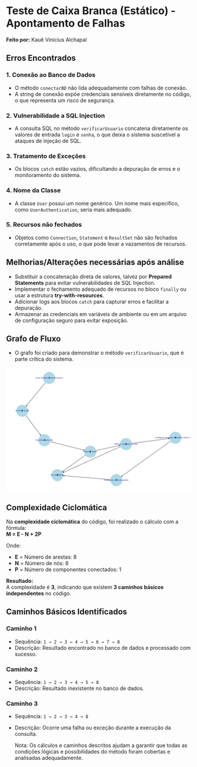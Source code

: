 # Teste de Caixa Branca (Estático) - Apontamento de Falhas

**Feito por:** Kauê Vinicius Alchapal

## **Erros Encontrados**

### **1. Conexão ao Banco de Dados**
- O método `conectarBD` não lida adequadamente com falhas de conexão.
- A string de conexão expõe credenciais sensíveis diretamente no código, o que representa um risco de segurança.

### **2. Vulnerabilidade a SQL Injection**
- A consulta SQL no método `verificarUsuario` concatena diretamente os valores de entrada `login` e `senha`, o que deixa o sistema suscetível a ataques de injeção de SQL.

### **3. Tratamento de Exceções**
- Os blocos `catch` estão vazios, dificultando a depuração de erros e o monitoramento do sistema.

### **4. Nome da Classe**
- A classe `User` possui um nome genérico. Um nome mais específico, como `UserAuthentication`, seria mais adequado.

### **5. Recursos não fechados**
- Objetos como `Connection`, `Statement` e `ResultSet` não são fechados corretamente após o uso, o que pode levar a vazamentos de recursos.



## **Melhorias/Alterações necessárias após análise**

- Substituir a concatenação direta de valores, talvez por **Prepared Statements** para evitar vulnerabilidades de SQL Injection.
- Implementar o fechamento adequado de recursos no bloco `finally` ou usar a estrutura **try-with-resources**.
- Adicionar logs aos blocos `catch` para capturar erros e facilitar a depuração.
- Armazenar as credenciais em variáveis de ambiente ou em um arquivo de configuração seguro para evitar exposição.



## **Grafo de Fluxo**
- O grafo foi criado para demonstrar o método `verificarUsuario`, que é parte crítica do sistema.  

![Grafo](https://github.com/KaueAlchapal/TesteCaixaBranca/blob/Etapa_3/grafo.png?raw=true) 



## **Complexidade Ciclomática**

Na **complexidade ciclomática** do código, foi realizado o cálculo com a fórmula:  
**M = E - N + 2P**

Onde:
- **E** = Número de arestas: 8  
- **N** = Número de nós: 8  
- **P** = Número de componentes conectados: 1  

**Resultado:**  
A complexidade é **3**, indicando que existem **3 caminhos básicos independentes** no código.


## **Caminhos Básicos Identificados**
### **Caminho 1**
- Sequência: `1 → 2 → 3 → 4 → 5 → 6 → 7 → 8`  
- Descrição: Resultado encontrado no banco de dados e processado com sucesso.

### **Caminho 2**
- Sequência: `1 → 2 → 3 → 4 → 5 → 8`  
- Descrição: Resultado inexistente no banco de dados.

### **Caminho 3**
- Sequência: `1 → 2 → 3 → 4 → 8`
- Descrição: Ocorre uma falha ou exceção durante a execução da consulta.

  Nota: Os cálculos e caminhos descritos ajudam a garantir que todas as condições lógicas e possibilidades do método foram cobertas e analisadas adequadamente.






